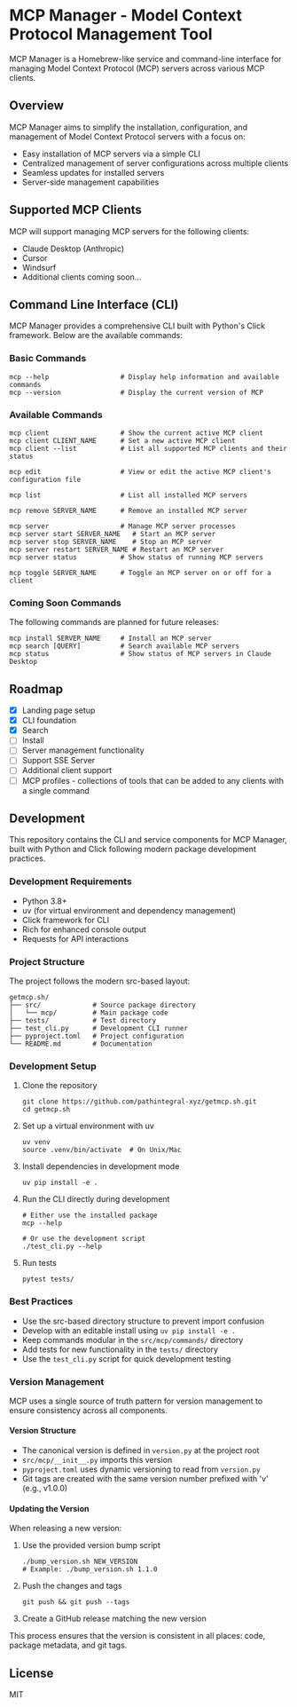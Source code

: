 # MCP Manager - Model Context Protocol Management Tool

MCP Manager is a Homebrew-like service and command-line interface for managing Model Context Protocol (MCP) servers across various MCP clients.

## Overview

MCP Manager aims to simplify the installation, configuration, and management of Model Context Protocol servers with a focus on:

- Easy installation of MCP servers via a simple CLI
- Centralized management of server configurations across multiple clients
- Seamless updates for installed servers
- Server-side management capabilities

## Supported MCP Clients

MCP will support managing MCP servers for the following clients:

- Claude Desktop (Anthropic)
- Cursor
- Windsurf
- Additional clients coming soon...

## Command Line Interface (CLI)

MCP Manager provides a comprehensive CLI built with Python's Click framework. Below are the available commands:

### Basic Commands

```
mcp --help                  # Display help information and available commands
mcp --version               # Display the current version of MCP
```

### Available Commands

```
mcp client                  # Show the current active MCP client
mcp client CLIENT_NAME      # Set a new active MCP client
mcp client --list           # List all supported MCP clients and their status

mcp edit                    # View or edit the active MCP client's configuration file

mcp list                    # List all installed MCP servers

mcp remove SERVER_NAME      # Remove an installed MCP server

mcp server                  # Manage MCP server processes
mcp server start SERVER_NAME   # Start an MCP server
mcp server stop SERVER_NAME    # Stop an MCP server
mcp server restart SERVER_NAME # Restart an MCP server
mcp server status           # Show status of running MCP servers

mcp toggle SERVER_NAME      # Toggle an MCP server on or off for a client
```

### Coming Soon Commands

The following commands are planned for future releases:

```
mcp install SERVER_NAME     # Install an MCP server
mcp search [QUERY]          # Search available MCP servers
mcp status                  # Show status of MCP servers in Claude Desktop
```

## Roadmap

- [x] Landing page setup
- [x] CLI foundation
- [x] Search
- [ ] Install
- [ ] Server management functionality
- [ ] Support SSE Server
- [ ] Additional client support
- [ ] MCP profiles - collections of tools that can be added to any clients with a single command

## Development

This repository contains the CLI and service components for MCP Manager, built with Python and Click following modern package development practices.

### Development Requirements

- Python 3.8+
- uv (for virtual environment and dependency management)
- Click framework for CLI
- Rich for enhanced console output
- Requests for API interactions

### Project Structure

The project follows the modern src-based layout:

```
getmcp.sh/
├── src/             # Source package directory
│   └── mcp/         # Main package code
├── tests/           # Test directory
├── test_cli.py      # Development CLI runner
├── pyproject.toml   # Project configuration
└── README.md        # Documentation
```

### Development Setup

1. Clone the repository
   ```
   git clone https://github.com/pathintegral-xyz/getmcp.sh.git
   cd getmcp.sh
   ```

2. Set up a virtual environment with uv
   ```
   uv venv
   source .venv/bin/activate  # On Unix/Mac
   ```

3. Install dependencies in development mode
   ```
   uv pip install -e .
   ```

4. Run the CLI directly during development
   ```
   # Either use the installed package
   mcp --help
   
   # Or use the development script
   ./test_cli.py --help
   ```

5. Run tests
   ```
   pytest tests/
   ```

### Best Practices

- Use the src-based directory structure to prevent import confusion
- Develop with an editable install using `uv pip install -e .`
- Keep commands modular in the `src/mcp/commands/` directory
- Add tests for new functionality in the `tests/` directory
- Use the `test_cli.py` script for quick development testing


### Version Management

MCP uses a single source of truth pattern for version management to ensure consistency across all components.

#### Version Structure

- The canonical version is defined in `version.py` at the project root
- `src/mcp/__init__.py` imports this version
- `pyproject.toml` uses dynamic versioning to read from `version.py`
- Git tags are created with the same version number prefixed with 'v' (e.g., v1.0.0)

#### Updating the Version

When releasing a new version:

1. Use the provided version bump script
   ```
   ./bump_version.sh NEW_VERSION
   # Example: ./bump_version.sh 1.1.0
   ```

2. Push the changes and tags
   ```
   git push && git push --tags
   ```

3. Create a GitHub release matching the new version

This process ensures that the version is consistent in all places: code, package metadata, and git tags.

## License

MIT
